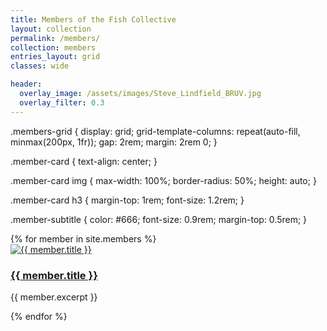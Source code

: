 ```yaml
---
title: Members of the Fish Collective
layout: collection
permalink: /members/
collection: members
entries_layout: grid
classes: wide

header:
  overlay_image: /assets/images/Steve_Lindfield_BRUV.jpg
  overlay_filter: 0.3
---
```


.members-grid {
  display: grid;
  grid-template-columns: repeat(auto-fill, minmax(200px, 1fr));
  gap: 2rem;
  margin: 2rem 0;
}

.member-card {
  text-align: center;
}

.member-card img {
  max-width: 100%;
  border-radius: 50%;
  height: auto;
}

.member-card h3 {
  margin-top: 1rem;
  font-size: 1.2rem;
}

.member-subtitle {
  color: #666;
  font-size: 0.9rem;
  margin-top: 0.5rem;
}

<div class="members-grid">
  {% for member in site.members %}
    <div class="member-card">
      <a href="{{ member.external_url | default: member.url }}" target="_blank" rel="noopener">
        <img src="{{ member.image }}" alt="{{ member.title }}">
        <h3>{{ member.title }}</h3>
      </a>
      <p class="member-subtitle">{{ member.excerpt }}</p>
    </div>
  {% endfor %}
</div>


